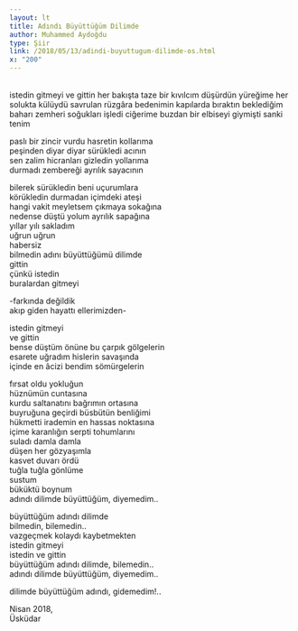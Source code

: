 ```yaml
---
layout: lt
title: Adındı Büyüttüğüm Dilimde
author: Muhammed Aydoğdu
type: Şiir
link: /2018/05/13/adindi-buyuttugum-dilimde-os.html
x: "200"
---
```

<br/>
istedin gitmeyi  
ve gittin  
her bakışta taze bir kıvılcım düşürdün yüreğime  
her solukta külüydü savrulan rüzgâra bedenimin  
kapılarda bıraktın beklediğim baharı  
zemheri soğukları işledi ciğerime  
buzdan bir elbiseyi giymişti sanki tenim  

paslı bir zincir vurdu hasretin kollarıma  
peşinden diyar diyar sürükledi acının  
sen zalim hicranları gizledin yollarıma  
durmadı zembereği ayrılık sayacının  

bilerek sürükledin beni uçurumlara  
körükledin durmadan içimdeki ateşi  
hangi vakit meyletsem çıkmaya sokağına  
nedense düştü yolum ayrılık sapağına  
yıllar yılı sakladım  
uğrun uğrun  
habersiz  
bilmedin adını büyüttüğümü dilimde  
gittin  
çünkü istedin  
buralardan gitmeyi  

-farkında değildik  
akıp giden hayattı ellerimizden-  

istedin gitmeyi  
ve gittin  
bense düştüm önüne bu çarpık gölgelerin  
esarete uğradım hislerin savaşında  
içinde en âcizi bendim sömürgelerin  

fırsat oldu yokluğun  
hüznümün cuntasına  
kurdu saltanatını bağrımın ortasına  
buyruğuna geçirdi büsbütün benliğimi  
hükmetti irademin en hassas noktasına  
içime karanlığın serpti tohumlarını  
suladı damla damla  
düşen her gözyaşımla  
kasvet duvarı ördü  
tuğla tuğla gönlüme  
sustum  
büküktü boynum  
adındı dilimde büyüttüğüm, diyemedim..  

büyüttüğüm adındı dilimde  
bilmedin, bilemedin..  
vazgeçmek kolaydı kaybetmekten  
istedin gitmeyi  
istedin ve gittin  
büyüttüğüm adındı dilimde, bilemedin..  
adındı dilimde büyüttüğüm, diyemedim..  

dilimde büyüttüğüm adındı, gidemedim!..  

Nisan 2018,  
Üsküdar  
